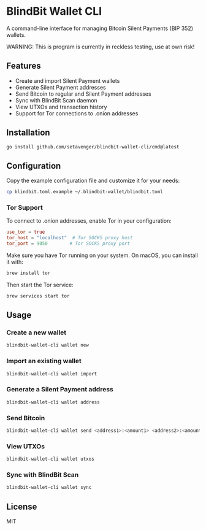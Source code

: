# BlindBit Wallet CLI

A command-line interface for managing Bitcoin Silent Payments (BIP 352) wallets.

WARNING: This is program is currently in reckless testing, use at own risk!

## Features

- Create and import Silent Payment wallets
- Generate Silent Payment addresses
- Send Bitcoin to regular and Silent Payment addresses
- Sync with BlindBit Scan daemon
- View UTXOs and transaction history
- Support for Tor connections to .onion addresses

## Installation

```bash
go install github.com/setavenger/blindbit-wallet-cli/cmd@latest
```

## Configuration

Copy the example configuration file and customize it for your needs:

```bash
cp blindbit.toml.example ~/.blindbit-wallet/blindbit.toml
```

### Tor Support

To connect to .onion addresses, enable Tor in your configuration:

```toml
use_tor = true
tor_host = "localhost"  # Tor SOCKS proxy host
tor_port = 9050        # Tor SOCKS proxy port
```

Make sure you have Tor running on your system. On macOS, you can install it with:

```bash
brew install tor
```

Then start the Tor service:

```bash
brew services start tor
```

## Usage

### Create a new wallet

```bash
blindbit-wallet-cli wallet new
```

### Import an existing wallet

```bash
blindbit-wallet-cli wallet import
```

### Generate a Silent Payment address

```bash
blindbit-wallet-cli wallet address
```

### Send Bitcoin

```bash
blindbit-wallet-cli wallet send <address1>:<amount1> <address2>:<amount2> [--fee-rate <rate>]
```

### View UTXOs

```bash
blindbit-wallet-cli wallet utxos
```

### Sync with BlindBit Scan

```bash
blindbit-wallet-cli wallet sync
```

## License

MIT 

